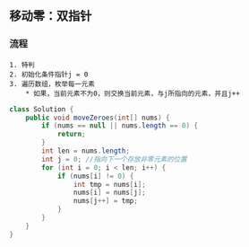 ## 移动零：双指针

### 流程
    1. 特判
    2. 初始化条件指针j = 0
    3. 遍历数组，枚举每一元素
        * 如果，当前元素不为0，则交换当前元素，与j所指向的元素，并且j++

~~~java
class Solution {
    public void moveZeroes(int[] nums) {
        if (nums == null || nums.length == 0) {
            return;
        }
        int len = nums.length;
        int j = 0; //指向下一个存放非零元素的位置
        for (int i = 0; i < len; i++) {
            if (nums[i] != 0) {
                int tmp = nums[i];
                nums[i] = nums[j];
                nums[j++] = tmp;
            }
        }
    }
}
~~~

